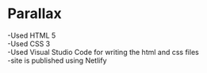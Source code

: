 # Parallax
 
-Used HTML 5<br/>
-Used CSS 3<br/>
-Used Visual Studio Code for writing the html and css files<br/>
-site is published using Netlify<br/>

